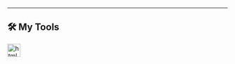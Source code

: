 ---
## 🛠️ My Tools
<img align="left" alt="html language" width="30" style="padding-right:16px;" src="https://cdn.jsdelivr.net/gh/devicons/devicon@latest/icons/html5/html5-original-wordmark.svg" />


